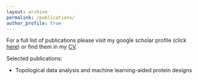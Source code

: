 ```yaml
---
layout: archive
permalink: /publications/
author_profile: true
---
```

For a full list of publications please visit my google scholar profile (click [here](https://scholar.google.com/citations?user=JC-IJDAAAAAJ&hl=en&oi=ao)) or find them in my [CV](https://yuchiqiu.github.io/files/CURRICULUM%20VITAE.pdf).

Selected publications:
- Topological data analysis and machine learning-aided protein designs

